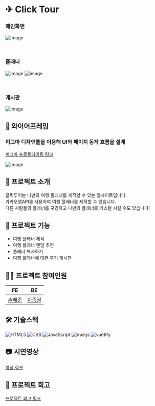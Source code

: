 # ✈ Click Tour


### 메인화면

![image](https://github.com/sonbaejun/clicktour-frontend/assets/78029066/fb2f89fc-2f81-461a-8f24-0e22bdaff090)

<br/>

### 플래너

![image](https://github.com/sonbaejun/clicktour-frontend/assets/78029066/3ab0206d-01f9-41d8-abcf-6c7c36540356)
![image](https://github.com/sonbaejun/clicktour-frontend/assets/78029066/4b2ef0aa-6b01-40f4-927f-e71d721d34c5)

<br/>

### 게시판

![image](https://github.com/sonbaejun/clicktour-frontend/assets/78029066/db32913a-7ca2-4879-83d6-010d45384991)

## 🎨 와이어프레임

### 피그마 디자인툴을 이용해 UI와 페이지 동작 흐름을 설계

<a href="https://www.figma.com/proto/l6QvrYxb71rV6yKS60WCQ3/ClickTour?type=design&node-id=1-32&scaling=min-zoom&page-id=0%3A1&starting-point-node-id=2%3A3">
피그마 프로토타이핑 링크</a>

![image](https://github.com/sonbaejun/clicktour-frontend/assets/78029066/c6650652-e1a7-4b92-a207-64db252b024d)

## 🚀 프로젝트 소개
클릭투어는 나만의 여행 플래너를 제작할 수 있는 웹사이트입니다.<br/>카카오맵API를 사용하여 여행 플래너를 제작할 수 있습니다. <br/>다른 사람들의 플래너를 구경하고 나만의 플래너로 커스텀 시킬 수도 있습니다!

## 📝 프로젝트 기능
- 여행 플래너 제작
- 여행 플래너 랜덤 추천
- 플래너 복사하기
- 여행 플래너에 대한 후기 게시판

## 👩‍💻 프로젝트 참여인원

| FE | BE |
| --- | --- |
| [손배준](https://github.com/sonbaejun) | [지종권](https://github.com/jijongkwon) |

## 🛠️ 기술스택
![HTML5](https://img.shields.io/badge/html5-E34F26?style=for-the-badge&logo=html5&logoColor=white)
![CSS](https://img.shields.io/badge/css-1572B6?style=for-the-badge&logo=css3&logoColor=white)
![JavaScript](https://img.shields.io/badge/JavaScript-6DB33F?style=for-the-badge&logo=JavaScript&logoColor=white)
![Vue.js](https://img.shields.io/badge/vue.js-2.6-4FC08D?style=for-the-badge&logo=vue.js&logoColor=white)
![vuetify](https://img.shields.io/badge/vuetify-2.0-4FC08D?style=for-the-badge&logo=vuetify&logoColor=skyblue&color=skyblue)

## 📷 시연영상
<a href="https://drive.google.com/file/d/1ducgywz9RQbz5r29hdoIV2y0VeRTOiN5/view">영상 링크</a>

## 💊 프로젝트 회고
<a href="https://velog.io/@sonbaejun/Click-Tour-%ED%94%84%EB%A1%9C%EC%A0%9D%ED%8A%B8-%ED%9A%8C%EA%B3%A0">프로젝트 회고 링크</a>
